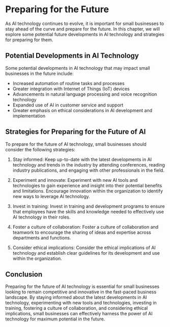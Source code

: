 Preparing for the Future
======================================================================

As AI technology continues to evolve, it is important for small businesses to stay ahead of the curve and prepare for the future. In this chapter, we will explore some potential future developments in AI technology and strategies for preparing for them.

Potential Developments in AI Technology
---------------------------------------

Some potential developments in AI technology that may impact small businesses in the future include:

* Increased automation of routine tasks and processes
* Greater integration with Internet of Things (IoT) devices
* Advancements in natural language processing and voice recognition technology
* Expanded use of AI in customer service and support
* Greater emphasis on ethical considerations in AI development and implementation

Strategies for Preparing for the Future of AI
---------------------------------------------

To prepare for the future of AI technology, small businesses should consider the following strategies:

1. Stay informed: Keep up-to-date with the latest developments in AI technology and trends in the industry by attending conferences, reading industry publications, and engaging with other professionals in the field.

2. Experiment and innovate: Experiment with new AI tools and technologies to gain experience and insight into their potential benefits and limitations. Encourage innovation within the organization to identify new ways to leverage AI technology.

3. Invest in training: Invest in training and development programs to ensure that employees have the skills and knowledge needed to effectively use AI technology in their roles.

4. Foster a culture of collaboration: Foster a culture of collaboration and teamwork to encourage the sharing of ideas and expertise across departments and functions.

5. Consider ethical implications: Consider the ethical implications of AI technology and establish clear guidelines for its development and use within the organization.

Conclusion
----------

Preparing for the future of AI technology is essential for small businesses looking to remain competitive and innovative in the fast-paced business landscape. By staying informed about the latest developments in AI technology, experimenting with new tools and technologies, investing in training, fostering a culture of collaboration, and considering ethical implications, small businesses can effectively harness the power of AI technology for maximum potential in the future.
